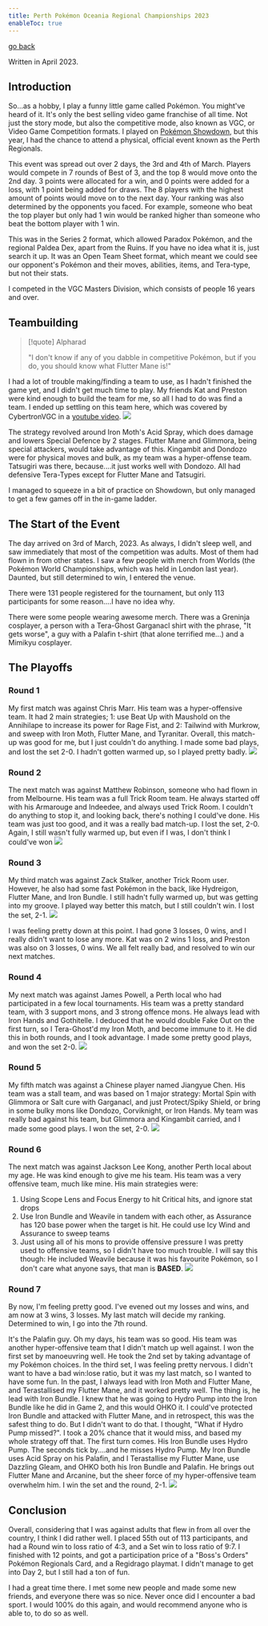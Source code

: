 ```yaml
---
title: Perth Pokémon Oceania Regional Championships 2023
enableToc: true
---
```

[go back](Writings/Writings.md)

Written in April 2023.

## Introduction

So...as a hobby, I play a funny little game called Pokémon. You might've heard of it. It's only the best selling video game franchise of all time. Not just the story mode, but also the competitive mode, also known as VGC, or Video Game Competition formats. I played on [Pokémon Showdown](https://play.pokemonshowdown.com), but this year, I had the chance to attend a physical, official event known as the Perth Regionals.

This event was spread out over 2 days, the 3rd and 4th of March. Players would compete in 7 rounds of Best of 3, and the top 8 would move onto the 2nd day. 3 points were allocated for a win, and 0 points were added for a loss, with 1 point being added for draws. The 8 players with the highest amount of points would move on to the next day. Your ranking was also determined by the opponents you faced. For example, someone who beat the top player but only had 1 win would be ranked higher than someone who beat the bottom player with 1 win.

This was in the Series 2 format, which allowed Paradox Pokémon, and the regional Paldea Dex, apart from the Ruins. If you have no idea what it is, just search it up. It was an Open Team Sheet format, which meant we could see our opponent's Pokémon and their moves, abilities, items, and Tera-type, but not their stats.

I competed in the VGC Masters Division, which consists of people 16 years and over.

## Teambuilding

> [!quote] Alpharad
> 
> "I don't know if any of you dabble in competitive Pokémon, but if you do, you should know what Flutter Mane is!"

I had a lot of trouble making/finding a team to use, as I hadn't finished the game yet, and I didn't get much time to play. My friends Kat and Preston were kind enough to build the team for me, so all I had to do was find a team. I ended up settling on this team here, which was covered by CybertronVGC in a [youtube video](https://www.youtube.com/watch?v=zvyGNSWsdPU).
![](writings%20images/vgc_thing.png)

The strategy revolved around Iron Moth's Acid Spray, which does damage and lowers Special Defence by 2 stages. Flutter Mane and Glimmora, being special attackers, would take advantage of this. Kingambit and Dondozo were for physical moves and bulk, as my team was a hyper-offense team. Tatsugiri was there, because....it just works well with Dondozo. All had defensive Tera-Types except for Flutter Mane and Tatsugiri. 


I managed to squeeze in a bit of practice on Showdown, but only managed to get a few games off in the in-game ladder. 

## The Start of the Event

The day arrived on 3rd of March, 2023. As always, I didn't sleep well, and saw immediately that most of the competition was adults. Most of them had flown in from other states. I saw a few people with merch from Worlds (the Pokémon World Championships, which was held in London last year). Daunted, but still determined to win, I entered the venue.

There were 131 people registered for the tournament, but only 113 participants for some reason....I have no idea why.

There were some people wearing awesome merch. There was a Greninja cosplayer, a person with a Tera-Ghost Garganacl shirt with the phrase, "It gets worse", a guy with a Palafin t-shirt (that alone terrified me...) and a Mimikyu cosplayer.

## The Playoffs

### Round 1

My first match was against Chris Marr. His team was a hyper-offensive team. It had 2 main strategies; 1: use Beat Up with Maushold on the Annihilape to increase its power for Rage Fist, and 2: Tailwind with Murkrow, and sweep with Iron Moth, Flutter Mane, and Tyranitar. Overall, this match-up was good for me, but I just couldn't do anything. I made some bad plays, and lost the set 2-0. I hadn't gotten warmed up, so I played pretty badly.
![](writings%20images/ChrisMarr.png)

### Round 2

The next match was against Matthew Robinson, someone who had flown in from Melbourne. His team was a full Trick Room team. He always started off with his Armarouge and Indeedee, and always used Trick Room. I couldn't do anything to stop it, and looking back, there's nothing I could've done. His team was just too good, and it was a really bad match-up. I lost the set, 2-0. Again, I still wasn't fully warmed up, but even if I was, I don't think I could've won
![](writings%20images/MatthewRobinson.png)

### Round 3

My third match was against Zack Stalker, another Trick Room user. However, he also had some fast Pokémon in the back, like Hydreigon, Flutter Mane, and Iron Bundle. I still hadn't fully warmed up, but was getting into my groove. I played way better this match, but I still couldn't win. I lost the set, 2-1.
![](writings%20images/ZackStalker.png)

I was feeling pretty down at this point. I had gone 3 losses, 0 wins, and I really didn't want to lose any more. Kat was on 2 wins 1 loss, and Preston was also on 3 losses, 0 wins. We all felt really bad, and resolved to win our next matches.

### Round 4

My next match was against James Powell, a Perth local who had participated in a few local tournaments. His team was a pretty standard team, with 3 support mons, and 3 strong offence mons. He always lead with Iron Hands and Gothitelle. I deduced that he would double Fake Out on the first turn, so I Tera-Ghost'd my Iron Moth, and become immune to it. He did this in both rounds, and I took advantage. I made some pretty good plays, and won the set 2-0.
![](writings%20images/JamesPowell.png)

### Round 5

My fifth match was against a Chinese player named Jiangyue Chen. His team was a stall team, and was based on 1 major strategy: Mortal Spin with Glimmora or Salt cure with Garganacl, and just Protect/Spiky Shield, or bring in some bulky mons like Dondozo, Corviknight, or Iron Hands. My team was really bad against his team, but Glimmora and Kingambit carried, and I made some good plays. I won the set, 2-0.
![](writings%20images/jiangyuechen.png)

### Round 6

The next match was against Jackson Lee Kong, another Perth local about my age. He was kind enough to give me his team. His team was a very offensive team, much like mine. His main strategies were:
1. Using Scope Lens and Focus Energy to hit Critical hits, and ignore stat drops
2. Use Iron Bundle and Weavile in tandem with each other, as Assurance has 120 base power when the target is hit. He could use Icy Wind and Assurance to sweep teams
3. Just using all of his mons to provide offensive pressure
I was pretty used to offensive teams, so I didn't have too much trouble. I will say this though: He included Weavile because it was his favourite Pokémon, so I don't care what anyone says, that man is **BASED**.
![](writings%20images/JacksonLeeKong.png)

### Round 7

By now, I'm feeling pretty good. I've evened out my losses and wins, and am now at 3 wins, 3 losses. My last match will decide my ranking. Determined to win, I go into the 7th round.

It's the Palafin guy. Oh my days, his team was so good. His team was another hyper-offensive team that I didn't match up well against. I won the first set by manoeuvring well. He took the 2nd set by taking advantage of my Pokémon choices. In the third set, I was feeling pretty nervous. I didn't want to have a bad win:lose ratio, but it was my last match, so I wanted to have some fun. In the past, I always lead with Iron Moth and Flutter Mane, and Terastallised my Flutter Mane, and it worked pretty well. The thing is, he lead with Iron Bundle. I knew that he was going to Hydro Pump into the Iron Bundle like he did in Game 2, and this would OHKO it. I could've protected Iron Bundle and attacked with Flutter Mane, and in retrospect, this was the safest thing to do. But I didn't want to do that. I thought, "What if Hydro Pump missed?". I took a 20% chance that it would miss, and based my whole strategy off that. The first turn comes. His Iron Bundle uses Hydro Pump. The seconds tick by....and he misses Hydro Pump. My Iron Bundle uses Acid Spray on his Palafin, and I Terastallise my Flutter Mane, use Dazzling Gleam, and OHKO both his Iron Bundle and Palafin. He brings out Flutter Mane and Arcanine, but the sheer force of my hyper-offensive team overwhelm him. I win the set and the round, 2-1.
![](writings%20images/DimitriKoziaris.png)

## Conclusion

Overall, considering that I was against adults that flew in from all over the country, I think I did rather well. I placed 55th out of 113 participants, and had a Round win to loss ratio of 4:3, and a Set win to loss ratio of 9:7. I finished with 12 points, and got a participation price of a "Boss's Orders" Pokémon Regionals Card, and a Regidrago playmat. I didn't manage to get into Day 2, but I still had a ton of fun.

I had a great time there. I met some new people and made some new friends, and everyone there was so nice. Never once did I encounter a bad sport. I would 100% do this again, and would recommend anyone who is able to, to do so as well.